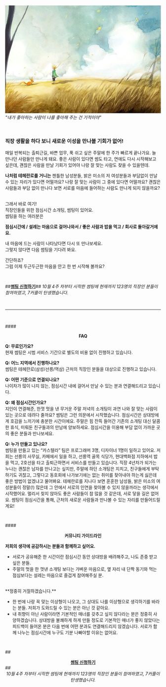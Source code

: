![어린왕자 여우 사진](/images/little-prince.jpg)
*"내가 좋아하는 사람이 나를 좋아해 주는 건 기적이야"*

<br>

### **직장 생활을 하다 보니 새로운 이성을 만나볼 기회가 없어!**

매일 반복되는 출퇴근길, 바쁜 업무, 푹 쉬고 싶은 주말에 한 주가 빠르게 끝나가요. 늘 만나던 사람들만 만나게 돼요.
좋은 사람이 있다면 썸도 타고, 연애도 다시 시작해보고 싶은데, 괜찮은 사람을 만날 기회가 있어야 나랑 잘 맞는 사람도 찾을 수 있을텐데.

**나처럼 테헤란로를 거니는** 젠틀한 남성분들, 밝은 미소의 저 여성분들과 부담없이 만날 수 있는 자리가 있다면 어떨까요?
나랑 잘 맞는 사람이 그 중에 있다면 어떨까요? 괜찮은 사람들과 부담 없이 만나다 보면 서로를 마음에 들어하는 사람도 만나게 되지 않을까요?

<br>
그래서 바로 여기!
<br>
직장인들을 위한 점심시간 소개팅, 썸팅이 있어요.

<br>
썸팅을 하는 여러분은 

**점심시간에 / 설레는 마음으로 걸어나와서 / 좋은 사람과 밥을 먹고 / 회사로 돌아갈거에요.**

내 마음에 드는 사람이 나타났다면 다시 또 만나보세요.
<br>
그렇지 않다면 다음 썸팅을 기다려 봐요.

간단하죠? 
<br>
그럼 이제 두근두근한 마음을 안고 한 번 시작해 볼까요?

<br>

##**<a href="http://goo.gl/forms/7WmIWAK97X" onclick="trackOutboundLink('http://goo.gl/forms/7WmIWAK97X'); return false;" target="_blank">썸팅 신청하기</a>**##
*10월 4주 차부터 시작한 썸팅에 현재까지 123명의 직장인 분들이 참여하였고, 7커플이 탄생했습니다.*

<br>

-------

<br>

####**<center>FAQ</center>**

**Q: 무료인가요?**
<br>
현재 썸팅은 시범 서비스 기간으로 별도의 비용 없이 진행하고 있습니다. 

**Q: 어느 지역에서 진행하나요?**
<br>
썸팅은 테헤란로(삼성/선릉/역삼) 근처의 직장인 분들을 대상으로 진행하고 있습니다.

**Q: 어떤 기준으로 연결되나요?**
<br>
나이차가 많이 나지 않는, 점심시간 내에 걸어서 만날 수 있는 분과 연결해드리고 있습니다.

**Q: 왜 점심시간인가요?**
<br>
지인이 연결해준, 한껏 멋을 낸 무거운 주말 저녁의 소개팅이 과연 나와 잘 맞는 사람이 있는 곳으로 데려다 줄까요? 썸팅은 그런 의문에서 시작했습니다. 점심시간은 상대방에게 호감을 느끼기에 충분한 시간이에요. 주말은 힘 잔뜩 들어간 기존의 소개팅 대신 달콤한 휴식, 미뤄둔 친구들과의 만남에 양보하세요. 점심시간을 이용해 부담 없이 가까운 곳의 좋은 분들과 만나보세요.

**Q: 누가 만들고 있나요?**
<br>
썸팅을 만들고 있는 “카스텔라” 팀은 프로그래머 3명, 디자이너 1명이 일하고 있어요. 저희는 선릉의 사무실, 카페에서 일을 하고, 선릉역 골목 식당가, 현대백화점 지하에서 밥을 먹고, 2호선을 타고 출퇴근하면서 서비스를 만들고 있습니다.
직장 4년차가 되가는 누나는 괜찮은 남자를 만나고는 싶지만, 주말에 하던 소개팅은 지치고, 친구들에게 부탁하기도 귀찮고, 그렇다고 동호회에 나가보기에는 없는 취미를 찾아내야 하는게 싫은데 좋은 방법이 없겠냐고 물어봐요.
테헤란로를 지나다 보면 훈훈한 남성들, 밝은 미소의 여성분들이 정말(!) 많은데 그 안에서 서로의 인연을 찾아볼 수 있지 않을까라는 생각에서 시작했어요. 멀리서 찾지 않아도 좋은 사람들이 참 많을 것 같은데, 서로 닿을 길은 없어요.
썸팅이 점심시간을 통해, 근처의 새로운 사람들과 만나볼 수 있는 자리를 만들어드릴게요!

<br>

####**<center>커뮤니티 가이드라인</center>**

**저희의 생각에 공감하시는 분들과 함께하고 싶어요.**

* 서로가 공유해준 한 시간이란 점심시간 동안 상대방을 배려해주고, 나도 존중 받고 싶은 분들.
* 주말의 멋을 한 껏낸 소개팅 보다는 가벼운 마음으로, 옆 자리 내 단짝 동기와 먹는 점심보다는 설레는 마음으로 즐겁게 참여해주실 분.

<br>
**정중히 거절하겠습니다.**

* 한 번에 나랑 꼭 맞는 이상형이 나오고, 그 상대도 나를 이상형으로 생각하기를 바라는 분들. 저희가 도와드릴 수 있는 분은 아닌 것 같아요. 
* 내 취향이 아닌 사람이라면 기본적인 매너를 갖추고 싶지 않다라는 분은 정중히 사양하겠습니다.
상대방을 불쾌하게 하게 만들 정도로 기본적인 매너가 좋지 않았다는 피드백이 들어온 분은 다음 번에 어떤 분과도 연결해드리지 않겠습니다. 서로가 함께 나누는 점심시간에 누구도 기분 나빠야할 이유는 없어요.

<br>

##**<center><a href="http://goo.gl/forms/7WmIWAK97X" onclick="trackOutboundLink('http://goo.gl/forms/7WmIWAK97X'); return false;" target="_blank">썸팅 신청하기</a></center>**##
*<center>10월 4주 차부터 시작한 썸팅에 현재까지 123명의 직장인 분들이 참여하였고, 7커플이 탄생했습니다.</center>*
